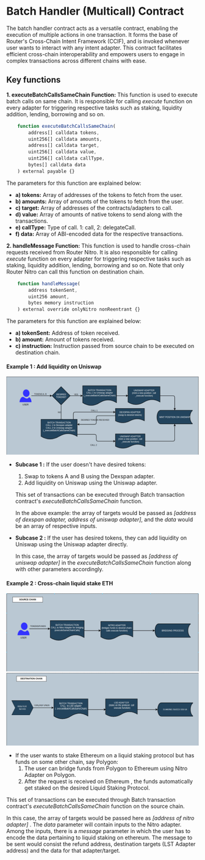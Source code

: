 
# Batch Handler (Multicall) Contract

The batch handler contract acts as a versatile contract, enabling the execution of multiple actions in one transaction. It forms the base of Router's Cross-Chain Intent Framework (CCIF), and is invoked whenever user wants to interact with any intent adapter. This contract facilitates efficient cross-chain interoperability and empowers users to engage in complex transactions across different chains with ease.

## Key functions

**1. executeBatchCallsSameChain Function:** This function is used to execute batch calls on same chain. It is responsible for calling *execute* function on every adapter for triggering respective tasks such as staking, liquidity addition, lending, borrowing and so on. 

```javascript
    function executeBatchCallsSameChain(
        address[] calldata tokens,
        uint256[] calldata amounts,
        address[] calldata target,
        uint256[] calldata value,
        uint256[] calldata callType,
        bytes[] calldata data
    ) external payable {}
```
The parameters for this function are explained below:

- **a) tokens:** Array of addresses of the tokens to fetch from the user.
- **b) amounts:** Array of amounts of the tokens to fetch from the user.
- **c) target:** Array of addresses of the contracts/adapters to call.
- **d) value:** Array of amounts of native tokens to send along with the transactions.
- **e) callType:** Type of call. 1: call, 2: delegateCall.
- **f) data:** Array of ABI-encoded data for the respective transactions.

**2. handleMessage Function:** This function is used to handle cross-chain requests received from Router Nitro. It is also responsible for calling *execute* function on every adapter for triggering respective tasks such as staking, liquidity addition, lending, borrowing and so on. Note that only Router Nitro can call this function on destination chain.

```javascript
    function handleMessage(
        address tokenSent,
        uint256 amount,
        bytes memory instruction
    ) external override onlyNitro nonReentrant {}
```

The parameters for this function are explained below:

- **a) tokenSent:** Address of token received.
- **b) amount:** Amount of tokens received.
- **c) instruction:** Instruction passed from source chain to be executed on destination chain.

#### Example 1 : Add liquidity on Uniswap

![EXAMPLE-1](./assets/EXAMPLE_1.png)

- **Subcase 1 :** If the user doesn't have desired tokens:
    1. Swap to tokens A and B using the Dexspan adapter.
    2. Add liquidity on Uniswap using the Uniswap adapter. 

    This set of transactions can be executed through Batch transaction contract's *executeBatchCallsSameChain* function. 

    In the above example: the array of targets would be passed as *[address of dexspan adapter, address of uniswap adapter]*, and the *data* would be an array of respective inputs.


- **Subcase 2 :** If the user has desired tokens, they can add   liquidity on Uniswap using the Uniswap adapter directly. 

    In this case, the array of targets would be passed as *[address of uniswap adapter]* in the *executeBatchCallsSameChain* function along with other parameters accordingly.

#### Example 2 : Cross-chain liquid stake ETH

![EXAMPLE-2A](./assets/EXAMPLE_2a.png)
![EXAMPLE-2B](./assets/EXAMPLE_2b.png) 

- If the user wants to stake Ethereum on a liquid staking protocol but has funds on some other chain, say Polygon:
    1. The user can bridge funds from Polygon to Ethereum using Nitro Adapter on Polygon.
    2. After the request is received on Ethereum , the funds automatically get staked on the desired Liquid Staking Protocol.

This set of transactions can be executed through Batch transaction contract's *executeBatchCallsSameChain* function on the source chain.    

In this case, the array of targets would be passed here as *[address of nitro adapter]* . The *data* parameter will contain inputs to the Nitro adapter. Among the inputs, there is a *message* parameter in which the user has to encode the data pertaining to liquid staking on ethereum. The message to be sent would consist the refund address, destination targets (LST Adapter address) and the data for that adapter/target.

    
